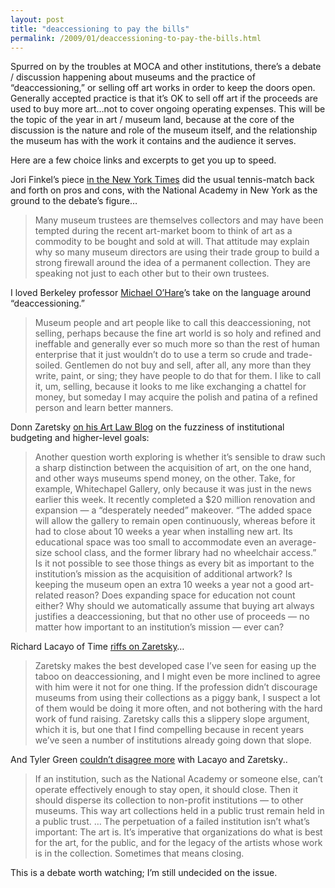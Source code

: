 ```yaml
---
layout: post
title: "deaccessioning to pay the bills"
permalink: /2009/01/deaccessioning-to-pay-the-bills.html
---
```


<p>Spurred on by the troubles at MOCA and other institutions, there&#8217;s a debate / discussion happening about museums and the practice of &#8220;deaccessioning,&#8221; or selling off art works in order to keep the doors open.  Generally accepted practice is that it&#8217;s OK to sell off art if the proceeds are used to buy more art&#8230;not to cover ongoing operating expenses.  This will be the topic of the year in art / museum land, because at the core of the discussion is the nature and role of the museum itself, and the relationship the museum has with the work it contains and the audience it serves.  </p>

<p>Here are a few choice links and excerpts to get you up to speed.</p>

<p>Jori Finkel&#8217;s piece <a href="http://www.nytimes.com/2008/12/28/arts/design/28fink.html?_r=3&amp;ref=arts&amp;pagewanted=all">in the New York Times</a> did the usual tennis-match back and forth on pros and cons, with the National Academy in New York as the ground to the debate&#8217;s figure&#8230;</p>

<blockquote>
Many museum trustees are themselves collectors and may have been tempted during the recent art-market boom to think of art as a commodity to be bought and sold at will. That attitude may explain why so many museum directors are using their trade group to build a strong firewall around the idea of a permanent collection. They are speaking not just to each other but to their own trustees.
</blockquote>

<p>I loved Berkeley professor <a href="http://www.samefacts.com/archives/arts_and_cultural_policy_/2009/01/selling_from_museum_collections.php">Michael O&#8217;Hare</a>&#8217;s take on the language around &#8220;deaccessioning.&#8221;</p>

<blockquote>
Museum people and art people like to call this deaccessioning, not selling, perhaps because the fine art world is so holy and refined and ineffable and generally ever so much more so than the rest of human enterprise that it just wouldn&#8217;t do to use a term so crude and trade-soiled. Gentlemen do not buy and sell, after all, any more than they write, paint, or sing; they have people to do that for them. I like to call it, um, selling, because it looks to me like exchanging a chattel for money, but someday I may acquire the polish and patina of a refined person and learn better manners.
</blockquote>

<p>Donn Zaretsky <a href="http://theartlawblog.blogspot.com/2008/12/deaccession-questions.html">on his Art Law Blog</a> on the fuzziness of institutional budgeting and higher-level goals:</p>

<blockquote>
Another question worth exploring is whether it&#8217;s sensible to draw such a sharp distinction between the acquisition of art, on the one hand, and other ways museums spend money, on the other. Take, for example, Whitechapel Gallery, only because it was just in the news earlier this week. It recently completed a $20 million renovation and expansion &#8212; a &#8220;desperately needed&#8221; makeover. &#8220;The added space will allow the gallery to remain open continuously, whereas before it had to close about 10 weeks a year when installing new art. Its educational space was too small to accommodate even an average-size school class, and the former library had no wheelchair access.&#8221; Is it not possible to see those things as every bit as important to the institution&#8217;s mission as the acquisition of additional artwork? Is keeping the museum open an extra 10 weeks a year not a good art-related reason? Does expanding space for education not count either? Why should we automatically assume that buying art always justifies a deaccessioning, but that no other use of proceeds &#8212; no matter how important to an institution&#8217;s mission &#8212; ever can?
</blockquote>

<p>Richard Lacayo of Time <a href="http://lookingaround.blogs.time.com/2008/12/30/hard-sell/">riffs on Zaretsky</a>&#8230;</p>

<blockquote>
  Zaretsky makes the best developed case I&#8217;ve seen for easing up the taboo on deaccessioning, and I might even be more inclined to agree with him were it not for one thing. If the profession didn&#8217;t discourage museums from using their collections as a piggy bank, I suspect a lot of them would be doing it more often, and not bothering with the hard work of fund raising. Zaretsky calls this a slippery slope argument, which it is, but one that I find compelling because in recent years we&#8217;ve seen a number of institutions already going down that slope.
</blockquote>

<p>And Tyler Green <a href="http://www.artsjournal.com/man/2009/01/failure_is_an_option.html">couldn&#8217;t disagree more</a> with Lacayo and Zaretsky..</p>

<blockquote>
If an institution, such as the National Academy or someone else, can&#8217;t operate effectively enough to stay open, it should close. Then it should disperse its collection to non-profit institutions &#8212;  to other museums. This way art collections held in a public trust remain held in a public trust. &#8230; The perpetuation of a failed institution isn&#8217;t what&#8217;s important: The art is. It&#8217;s imperative that organizations do what is best for the art, for the public, and for the legacy of the artists whose work is in the collection. Sometimes that means closing.
</blockquote>

<p>This is a debate worth watching; I&#8217;m still undecided on the issue.</p>


